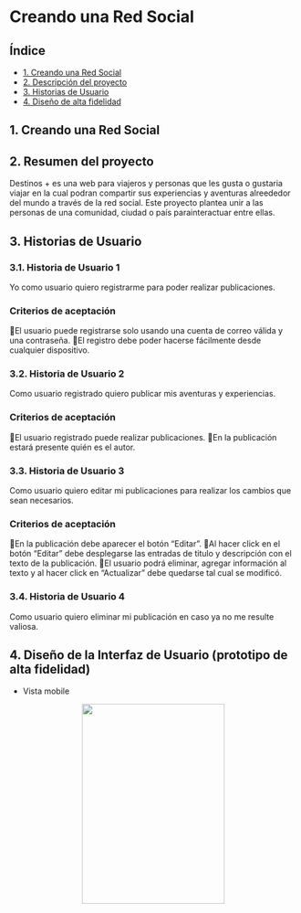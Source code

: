 # Creando una Red Social

## Índice

* [1. Creando una Red Social](#1-preámbulo)
* [2. Descripción del proyecto](#2-descripcion-del-proyecto)
* [3. Historias de Usuario](#3-historias-de-usuario)
* [4. Diseño de alta fidelidad](#4-diseño-de-alta-fidelidad)

## 1. Creando una Red Social

## 2. Resumen del proyecto

Destinos + es una web para viajeros y personas que les gusta o gustaria viajar en la cual podran compartir sus experiencias y aventuras alreededor del mundo a través de la red social. Este proyecto plantea unir a las personas de una comunidad, ciudad o país parainteractuar entre ellas.

## 3. Historias de Usuario

### 3.1. Historia de Usuario 1
Yo como usuario quiero registrarme para poder realizar publicaciones.
### Criterios de aceptación
El usuario puede registrarse solo usando una cuenta de correo válida y una contraseña.
El registro debe poder hacerse fácilmente desde cualquier dispositivo.

### 3.2. Historia de Usuario 2
Como usuario registrado quiero publicar mis aventuras y experiencias.
### Criterios de aceptación
El usuario registrado puede realizar publicaciones.
En la publicación estará presente quién es el autor.

### 3.3. Historia de Usuario 3
Como usuario quiero editar mi publicaciones para realizar los cambios que sean necesarios.
### Criterios de aceptación
En la publicación debe aparecer el botón “Editar”.
Al hacer click en el botón “Editar” debe desplegarse las entradas de titulo y descripción con el texto de la publicación.
El usuario podrá eliminar, agregar información al texto y al hacer click en “Actualizar” debe quedarse tal cual se modificó.

### 3.4. Historia de Usuario 4
Como usuario quiero eliminar mi publicación en caso ya no me resulte valiosa.

## 4. Diseño de la Interfaz de Usuario (prototipo de alta fidelidad)

* Vista mobile
<p align=center><img src= "https://ibb.co/9NTyDhK" width ="250px" height = "350px"></center></br>
